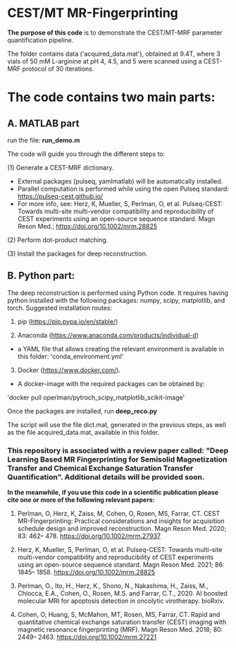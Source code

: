 # CEST/MT MR-Fingerprinting


**The purpose of this code** is to demonstrate the CEST/MT-MRF parameter quantification pipeline.

The folder contains data ('acquired_data.mat'), obtained at 9.4T, where 3 vials of 50 mM L-arginine at pH 4, 4.5, and 5 were scanned using a CEST-MRF protocol of 30 iterations. 

# The code contains two main parts:

## A. MATLAB part
run the file:  **run_demo.m** 

The code will guide you through the different steps to:

(1) Generate a CEST-MRF dictionary.
 *   External packages (pulseq, yamlmatlab) will be automatically installed.
 *   Parallel computation is performed while using the open Pulseq standard: https://pulseq-cest.github.io/
 *   For more info, see: Herz, K, Mueller, S, Perlman, O, et al. Pulseq-CEST: Towards multi-site multi-vendor compatibility and reproducibility of CEST experiments using an open-source sequence standard. Magn Reson Med.; https://doi.org/10.1002/mrm.28825
 
(2) Perform dot-product matching.

(3) Install the packages for deep reconstruction.

## B. Python part: 
The deep reconstruction is performed using Python code.
It requires having python installed with the following packages:
numpy, scipy, matplotlib, and torch.
Suggested installation routes:

1) pip (https://pip.pypa.io/en/stable/)

2) Anaconda (https://www.anaconda.com/products/individual-d)
* a YAML file that allows creating the relevant environment is available in this folder: 'conda_environment.yml'

3) Docker (https://www.docker.com/).
* A docker-image with the required packages can be obtained by: 

'docker pull operlman/pytroch_scipy_matplotlib_scikit-image'
   
Once the packages are installed, run **deep_reco.py**

The script will use the file dict.mat, generated in the previous steps, as well as the file acquired_data.mat, available in this folder.

### This repository is associated with a review paper called: "Deep Learning Based MR Fingerprinting for Semisolid Magnetization Transfer and Chemical Exchange Saturation Transfer Quantification". Additional details will be provided soon. 

**In the meanwhile, if you use this code in a scientific publication please cite one or more of the following relevant papers:**
1) Perlman, O, Herz, K, Zaiss, M, Cohen, O, Rosen, MS, Farrar, CT. CEST MR-Fingerprinting: Practical considerations and insights for acquisition schedule design and improved reconstruction. Magn Reson Med. 2020; 83: 462– 478. https://doi.org/10.1002/mrm.27937 

2) Herz, K, Mueller, S, Perlman, O, et al. Pulseq-CEST: Towards multi-site multi-vendor compatibility and reproducibility of CEST experiments using an open-source sequence standard. Magn Reson Med. 2021; 86: 1845– 1858. https://doi.org/10.1002/mrm.28825 
 
3) Perlman, O., Ito, H., Herz, K., Shono, N., Nakashima, H., Zaiss, M., Chiocca, E.A., Cohen, O., Rosen, M.S. and Farrar, C.T., 2020. AI boosted molecular MRI for apoptosis detection in oncolytic virotherapy. bioRxiv.

4) Cohen, O, Huang, S, McMahon, MT, Rosen, MS, Farrar, CT. Rapid and quantitative chemical exchange saturation transfer (CEST) imaging with magnetic resonance fingerprinting (MRF). Magn Reson Med. 2018; 80: 2449– 2463. https://doi.org/10.1002/mrm.27221 
